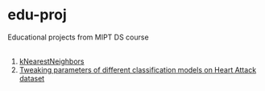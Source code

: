 # edu-proj
Educational projects from MIPT DS course
<br><br/>
1. [kNearestNeighbors](https://github.com/Mlosyakov/edu-proj/tree/main/0.%20KNN_first%20project)
2. [Tweaking parameters of different classification models on Heart Attack dataset](https://github.com/Mlosyakov/edu-proj/tree/main/1.%20Parameter%20tweaking)



